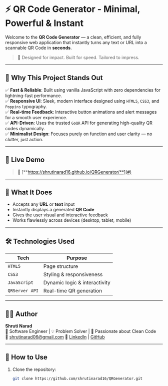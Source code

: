 # ⚡ QR Code Generator - Minimal, Powerful & Instant

Welcome to the **QR Code Generator** — a clean, efficient, and fully responsive web application that instantly turns any text or URL into a scannable QR Code in **seconds**.

> 🚀 Designed for impact. Built for speed. Tailored to impress.

---

## 🌟 Why This Project Stands Out

✅ **Fast & Reliable**: Built using vanilla JavaScript with zero dependencies for lightning-fast performance.  
✅ **Responsive UI**: Sleek, modern interface designed using `HTML5`, `CSS3`, and `Poppins` typography.  
✅ **Real-time Feedback**: Interactive button animations and alert messages for a smooth user experience.  
✅ **API-Driven**: Uses the trusted `GoQR` API for generating high-quality QR codes dynamically.  
✅ **Minimalist Design**: Focuses purely on function and user clarity — no clutter, just action.

---

## 📸 Live Demo

> 🔗 [**https://shrutinarad16.github.io/QRGenerator/**](#)

---

## 🧠 What It Does

- Accepts any **URL** or **text** input
- Instantly displays a generated **QR Code**
- Gives the user visual and interactive feedback
- Works flawlessly across devices (desktop, tablet, mobile)

---

## 🛠️ Technologies Used

| Tech          | Purpose                 |
|---------------|--------------------------|
| `HTML5`       | Page structure            |
| `CSS3`        | Styling & responsiveness  |
| `JavaScript`  | Dynamic logic & interactivity |
| `QRServer API`| Real-time QR generation   |

---

## 👩‍💻 Author

**Shruti Narad**  
💼 Software Engineer | 💡 Problem Solver | 🔐 Passionate about Clean Code  
📧 shrutinarad06@gmail.com
🔗 [LinkedIn](https://www.linkedin.com/in/shrutinarad16) | [GitHub](https://github.com/shrutinarad16)

---

## 🧭 How to Use

1. Clone the repository:
   ```bash
   git clone https://github.com/shrutinarad16/QRGenerator.git
